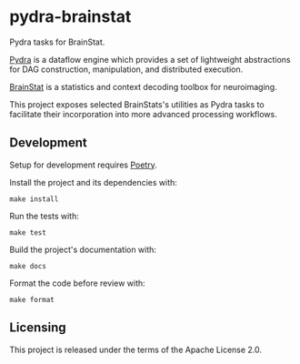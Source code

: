 # pydra-brainstat

Pydra tasks for BrainStat.

[Pydra] is a dataflow engine which provides a set of lightweight abstractions
for DAG construction, manipulation, and distributed execution.

[BrainStat] is a statistics and context decoding toolbox for neuroimaging.

This project exposes selected BrainStats's utilities as Pydra tasks to
facilitate their incorporation into more advanced processing workflows.

## Development

Setup for development requires [Poetry].

Install the project and its dependencies with:

```console
make install
```

Run the tests with:

```console
make test
```

Build the project's documentation with:

```console
make docs
```

Format the code before review with:

```console
make format
```

## Licensing

This project is released under the terms of the Apache License 2.0.

[Pydra]: https://python-poetry.org
[BrainStat]: https://brainstat.readthedocs.io
[Poetry]: https://python-poetry.org
